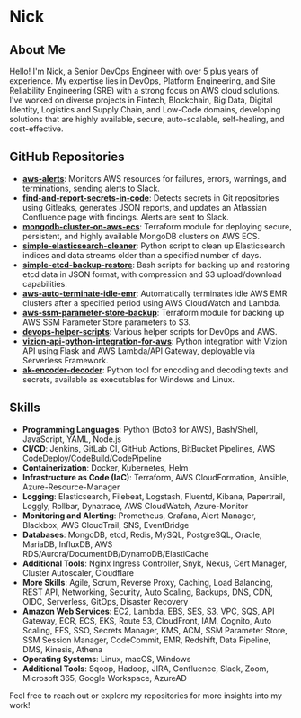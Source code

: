 # Nick

## About Me

Hello! I'm Nick, a Senior DevOps Engineer with over 5 plus years of experience. My expertise lies in DevOps, Platform Engineering, and Site Reliability Engineering (SRE) with a strong focus on AWS cloud solutions. I've worked on diverse projects in Fintech, Blockchain, Big Data, Digital Identity, Logistics and Supply Chain, and Low-Code domains, developing solutions that are highly available, secure, auto-scalable, self-healing, and cost-effective.

## GitHub Repositories

- **[aws-alerts](https://github.com/CaptainNick01/aws-alerts)**: Monitors AWS resources for failures, errors, warnings, and terminations, sending alerts to Slack.
- **[find-and-report-secrets-in-code](https://github.com/yourusername/find-and-report-secrets-in-code)**: Detects secrets in Git repositories using Gitleaks, generates JSON reports, and updates an Atlassian Confluence page with findings. Alerts are sent to Slack.
- **[mongodb-cluster-on-aws-ecs](https://github.com/yourusername/mongodb-cluster-on-aws-ecs)**: Terraform module for deploying secure, persistent, and highly available MongoDB clusters on AWS ECS.
- **[simple-elasticsearch-cleaner](https://github.com/yourusername/simple-elasticsearch-cleaner)**: Python script to clean up Elasticsearch indices and data streams older than a specified number of days.
- **[simple-etcd-backup-restore](https://github.com/yourusername/simple-etcd-backup-restore)**: Bash scripts for backing up and restoring etcd data in JSON format, with compression and S3 upload/download capabilities.
- **[aws-auto-terminate-idle-emr](https://github.com/yourusername/aws-auto-terminate-idle-emr)**: Automatically terminates idle AWS EMR clusters after a specified period using AWS CloudWatch and Lambda.
- **[aws-ssm-parameter-store-backup](https://github.com/yourusername/aws-ssm-parameter-store-backup)**: Terraform module for backing up AWS SSM Parameter Store parameters to S3.
- **[devops-helper-scripts](https://github.com/yourusername/devops-helper-scripts)**: Various helper scripts for DevOps and AWS.
- **[vizion-api-python-integration-for-aws](https://github.com/yourusername/vizion-api-python-integration-for-aws)**: Python integration with Vizion API using Flask and AWS Lambda/API Gateway, deployable via Serverless Framework.
- **[ak-encoder-decoder](https://github.com/yourusername/ak-encoder-decoder)**: Python tool for encoding and decoding texts and secrets, available as executables for Windows and Linux.

## Skills

- **Programming Languages**: Python (Boto3 for AWS), Bash/Shell, JavaScript, YAML, Node.js
- **CI/CD**: Jenkins, GitLab CI, GitHub Actions, BitBucket Pipelines, AWS CodeDeploy/CodeBuild/CodePipeline
- **Containerization**: Docker, Kubernetes, Helm
- **Infrastructure as Code (IaC)**: Terraform, AWS CloudFormation, Ansible, Azure-Resource-Manager
- **Logging**: Elasticsearch, Filebeat, Logstash, Fluentd, Kibana, Papertrail, Loggly, Rollbar, Dynatrace, AWS CloudWatch, Azure-Monitor
- **Monitoring and Alerting**: Prometheus, Grafana, Alert Manager, Blackbox, AWS CloudTrail, SNS, EventBridge
- **Databases**: MongoDB, etcd, Redis, MySQL, PostgreSQL, Oracle, MariaDB, InfluxDB, AWS RDS/Aurora/DocumentDB/DynamoDB/ElastiCache
- **Additional Tools**: Nginx Ingress Controller, Snyk, Nexus, Cert Manager, Cluster Autoscaler, Cloudflare
- **More Skills**: Agile, Scrum, Reverse Proxy, Caching, Load Balancing, REST API, Networking, Security, Auto Scaling, Backups, DNS, CDN, OIDC, Serverless, GitOps, Disaster Recovery
- **Amazon Web Services**: EC2, Lambda, EBS, SES, S3, VPC, SQS, API Gateway, ECR, ECS, EKS, Route 53, CloudFront, IAM, Cognito, Auto Scaling, EFS, SSO, Secrets Manager, KMS, ACM, SSM Parameter Store, SSM Session Manager, CodeCommit, EMR, Redshift, Data Pipeline, DMS, Kinesis, Athena
- **Operating Systems**: Linux, macOS, Windows
- **Additional Tools**: Sqoop, Hadoop, JIRA, Confluence, Slack, Zoom, Microsoft 365, Google Workspace, AzureAD

Feel free to reach out or explore my repositories for more insights into my work!
